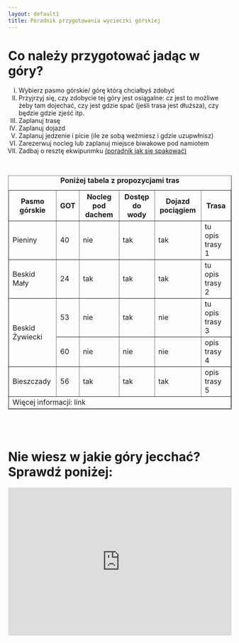 ```yaml
---
layout: default1
title: Poradnik przygotowania wycieczki górskiej
---
```


# Co należy przygotować jadąc w góry?
<ol type="I">
  <li>Wybierz pasmo górskie/ górę którą chciałbyś zdobyć</li>
  <li>Przyjrzyj się, czy zdobycie tej góry jest osiągalne: cz jest to możliwe żeby tam dojechać, czy jest gdzie spać (jeśli trasa jest dłuższa), czy będzie gdzie zjeść itp.</li>
  <li>Zaplanuj trasę</li>
  <li>Zaplanuj dojazd</li>
  <li>Zaplanuj jedzenie i picie (ile ze sobą weźmiesz i gdzie uzupwłnisz)</li>
  <li>Zarezerwuj nocleg lub zaplanuj miejsce biwakowe pod namiotem</li>
  <li>Zadbaj o resztę ekwipunmku <a href="{{ site.baseurl }}/https://ebooks.com.pl/podrecznik-ekologicznego-obozowania.html">(poradnik jak się  spakować)</a></li>
</ol>
<br>
<table border="1">
    <caption><strong>Poniżej tabela z propozycjami tras</strong><br></caption>
    <thead>
        <tr>
            <th>Pasmo górskie </th>
            <th> GOT</th>
            <th>Nocleg pod dachem </th>
          <th>Dostęp do wody</th>
          <th> Dojazd pociągiem </th>
          <th> Trasa </th>
        </tr>
    </thead>
    <tbody>
        <tr>
            <td> Pieniny </td><td>40</td><td> nie  </td><td> tak</td><td>tak </td><td>tu opis trasy 1 </td>
        </tr>
        <tr>
            <td>Beskid Mały </td><td>24 </td><td>tak  </td><td> tak</td><td> tak </td><td>tu opis trasy 2 </td>
        </tr>
      <tr>
            <td rowspan="2">Beskid Żywiecki</td><td>53</td><td>nie</td><td>tak</td><td>nie</td><td>tu opis trasy 3</td>
        </tr>
      <tr>
            <td>60</td><td>nie</td><td>nie</td><td>nie</td><td>opis trasy 4</td>
        </tr>
      <tr>
            <td>Bieszczady</td><td> 56</td><td>tak</td><td>tak</td><td>tak</td><td>opis trasy 5 </td>
        </tr>
    </tbody>
    <tfoot>
        <tr>
            <td colspan="6">Więcej informacji: link</td>
        </tr>
    </tfoot>
</table>

<br><br>
# Nie wiesz w jakie góry jecchać? Sprawdź poniżej:

<div style="display: flex; justify-content: center;">
    <iframe style="border:none" src="https://en.frame.mapy.cz/s/pugotazeto" width="600" height="333" frameborder="0"></iframe>
</div>
<br><br>
